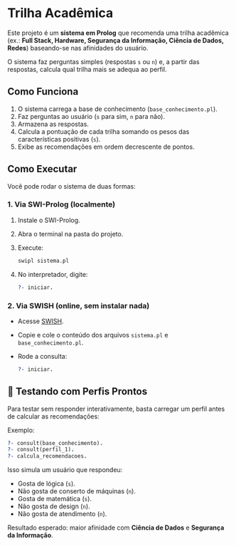 # Trilha Acadêmica

Este projeto é um **sistema em Prolog** que recomenda uma trilha acadêmica (ex.: **Full Stack, Hardware, Segurança da Informação, Ciência de Dados, Redes**) baseando-se nas afinidades do usuário.

O sistema faz perguntas simples (respostas `s` ou `n`) e, a partir das respostas, calcula qual trilha mais se adequa ao perfil.


## Como Funciona

1. O sistema carrega a base de conhecimento (`base_conhecimento.pl`).
2. Faz perguntas ao usuário (`s` para sim, `n` para não).
3. Armazena as respostas.
4. Calcula a pontuação de cada trilha somando os pesos das características positivas (`s`).
5. Exibe as recomendações em ordem decrescente de pontos.

## Como Executar

Você pode rodar o sistema de duas formas:

### 1. Via **SWI-Prolog** (localmente)

1. Instale o SWI-Prolog.
2. Abra o terminal na pasta do projeto.
3. Execute:

   ```bash
   swipl sistema.pl
   ```
4. No interpretador, digite:

   ```prolog
   ?- iniciar.
   ```

### 2. Via **SWISH** (online, sem instalar nada)

* Acesse [SWISH](https://swish.swi-prolog.org/).
* Copie e cole o conteúdo dos arquivos `sistema.pl` e `base_conhecimento.pl`.
* Rode a consulta:

  ```prolog
  ?- iniciar.
  ```



## 🧪 Testando com Perfis Prontos

Para testar sem responder interativamente, basta carregar um perfil antes de calcular as recomendações:

Exemplo:

```prolog
?- consult(base_conhecimento).
?- consult(perfil_1).
?- calcula_recomendacoes.
```

Isso simula um usuário que respondeu:

* Gosta de lógica (`s`).
* Não gosta de conserto de máquinas (`n`).
* Gosta de matemática (`s`).
* Não gosta de design (`n`).
* Não gosta de atendimento (`n`).

Resultado esperado: maior afinidade com **Ciência de Dados** e **Segurança da Informação**.




